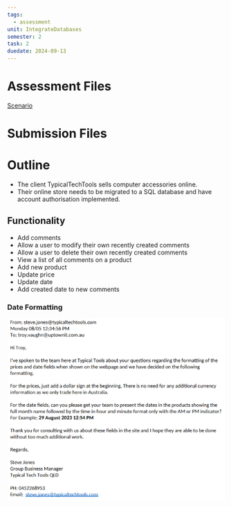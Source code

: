 ```yaml
---
tags:
  - assessment
unit: IntegrateDatabases
semester: 2
task: 2
duedate: 2024-09-13
---
```

# Assessment Files
[Scenario](ICTDBS507_Scenario_TypicalTechTools_SH_TQM_v1.pdf)
# Submission Files
# Outline
- The client TypicalTechTools sells computer accessories online.
- Their online store needs to be migrated to a SQL database and have account authorisation implemented.
## Functionality
- Add comments
- Allow a user to modify their own recently created comments
- Allow a user to delete their own recently created comments
- View a list of all comments on a product
- Add new product
- Update price
- Update date
- Add created date to new comments
### Date Formatting
![](../../../04_Media/Pasted%20image%2020240820053810.png)
